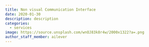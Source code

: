 ```yaml
---
title: Non visual Communication Interface
date: 2020-01-30
description: description
categories:
  - services
image: https://source.unsplash.com/wnOJ83k8r4w/2000x1322?a=.png
author_staff_member: ailever
---
```





